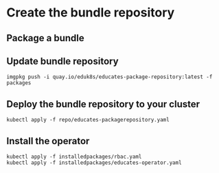 # Create the bundle repository



## Package a bundle


## Update bundle repository

```
imgpkg push -i quay.io/eduk8s/educates-package-repository:latest -f packages
```


## Deploy the bundle repository to your cluster

```
kubectl apply -f repo/educates-packagerepository.yaml
```


## Install the operator

```
kubectl apply -f installedpackages/rbac.yaml
kubectl apply -f installedpackages/educates-operator.yaml
```